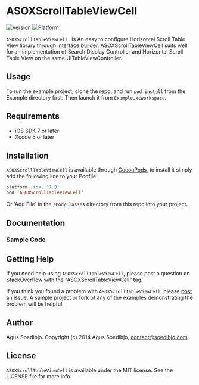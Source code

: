 # ASOXScrollTableViewCell

[![Version](http://cocoapod-badges.herokuapp.com/v/ASOXScrollTableViewCell/badge.png)](https://github.com/agusso/ASOXScrollTableViewCell/releases/tag/0.1.0)
[![Platform](http://cocoapod-badges.herokuapp.com/p/ASOXScrollTableViewCell/badge.png)](https://developer.apple.com/devcenter/ios/index.action)

`ASOXScrollTableViewCell ` is An easy to configure Horizontal Scroll Table View library through interface builder. ASOXScrollTableViewCell suits well for an implementation of Search Display Controller and Horizontal Scroll Table View on the same UITableViewController.

## Usage

To run the example project; clone the repo, and run `pod install` from the Example directory first. Then launch it from `Example.xcworkspace`.

## Requirements
* iOS SDK 7 or later
* Xcode 5 or later

## Installation

`ASOXScrollTableViewCell` is available through [CocoaPods](http://cocoapods.org), to install
it simply add the following line to your Podfile:

``` ruby
platform :ios, '7.0'
pod ‘ASOXScrollTableViewCell’
```

Or 'Add File' in the `/Pod/Classes` directory from this repo into your project.
    
## Documentation

### Sample Code

## Getting Help

If you need help using `ASOXScrollTableViewCell`, please post a question on [StackOverflow with the “ASOXScrollTableViewCell” tag](http://stackoverflow.com/questions/ask?tags=asoxscrolltableviewcell).

If you think you found a problem with `ASOXScrollTableViewCell`, please [post an issue](https://github.com/agusso/ASOXScrollTableViewCell/issues). A sample project or fork of any of the examples demonstrating the problem will be helpful.

## Author
Agus Soedibjo. Copyright (c) 2014 Agus Soedibjo, contact@soedibjo.com

## License

`ASOXScrollTableViewCell` is available under the MIT license. See the LICENSE file for more info.
